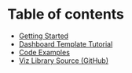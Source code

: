 # Table of contents

* [Getting Started](README.md)
* [Dashboard Template Tutorial](dashboard-template-tutorial.md)
* [Code Examples](code-examples.md)
* [Viz Library Source \(GitHub\)](https://github.com/idewcomputing/code-dataviz-dashboard/blob/master/src/viz.js)

